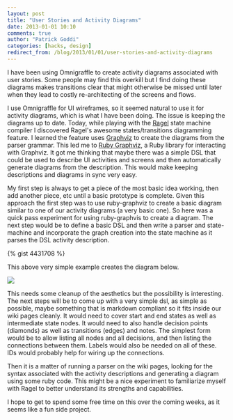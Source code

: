 ```yaml
---
layout: post
title: "User Stories and Activity Diagrams"
date: 2013-01-01 10:10
comments: true
author: "Patrick Goddi"
categories: [hacks, design]
redirect_from: /blog/2013/01/01/user-stories-and-activity-diagrams
---
```

I have been using Omnigraffle to create activity diagrams associated with user stories. Some people may find this overkill but I find doing these diagrams makes transitions clear that might otherwise be missed until later when they lead to costly re-architecting of the screens and flows.

I use Omnigraffle for UI wireframes, so it seemed natural to use it for activity diagrams, which is what I have been doing.  The issue is keeping the diagrams up to date.  Today, while playing with the [Ragel](http://www.complang.org/ragel/) state machine compiler I discovered Ragel's awesome states/transitions diagramming feature. I learned the feature uses [Graphviz](http://www.graphviz.org/) to create the diagrams from the parser grammar.  This led me to [Ruby Graphviz](https://github.com/glejeune/Ruby-Graphviz/), a Ruby library for interacting with Graphviz. It got me thinking that maybe there was a simple DSL that could be used to describe UI activities and screens and then automatically generate diagrams from the description. This would make keeping descriptions and diagrams in sync very easy. 

My first step is always to get a piece of the most basic idea working, then add another piece, etc until a basic prototype is complete. Given this approach the first step was to use ruby-graphviz to create a basic diagram similar to one of our activity diagrams (a very basic one). So here was a quick pass experiment for using ruby-graphvis to create a diagram. The next step would be to define a basic DSL and then write a parser and state-machine and incorporate the graph creation into the state machine as it parses the DSL activity description.

{% gist 4431708 %}

This above very simple example creates the diagram below.

![](http://media.tumblr.com/61f780009a654f9724bcd4a9c703d9b4/tumblr_inline_mfz8syDgFP1qz562v.png)

This needs some cleanup of the aesthetics but the possibility is interesting. The next steps will be to come up with a very simple dsl, as simple as possible, maybe something that is markdown compliant so it fits inside our wiki pages cleanly. It would need to cover start and end states as well as intermediate state nodes. It would need to also handle decision points (diamonds) as well as transitions (edges) and notes. The simplest form would be to allow listing all nodes and all decisions, and then listing the connections between them. Labels would also be needed on all of these. IDs would probably help for wiring up the connections.

Then it is a matter of running a parser on the wiki pages, looking for the syntax associated with the activity descriptions and generating a diagram using some ruby code. This might be a nice experiment to familiarize myself with Ragel to better understand its strengths and capabilities. 

I hope to get to spend some free time on this over the coming weeks, as it seems like a fun side project.
